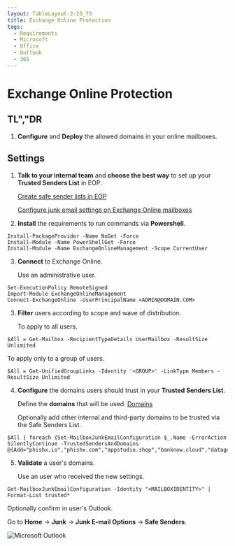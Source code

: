 ```yaml
---
layout: TableLayout-2-25_75
title: Exchange Online Protection
tags:
  - Requirements
  - Microsoft
  - Office
  - Outlook
  - 365
---
```


# Exchange Online Protection

## TL","DR

1. **Configure** and **Deploy** the allowed domains in your online mailboxes.

## Settings

1. **Talk to your internal team** and **choose the best way** to set up your **Trusted Senders List** in EOP.

   [Create safe sender lists in EOP](https://docs.microsoft.com/en-us/microsoft-365/security/office-365-security/create-safe-sender-lists-in-office-365?view=o365-worldwide)

   [Configure junk email settings on Exchange Online mailboxes](https://docs.microsoft.com/en-us/microsoft-365/security/office-365-security/configure-junk-email-settings-on-exo-mailboxes?view=o365-worldwide)

2. **Install** the requirements to run commands via **Powershell**.

```
Install-PackageProvider -Name NuGet -Force
Install-Module -Name PowerShellGet -Force
Install-Module -Name ExchangeOnlineManagement -Scope CurrentUser
```

3. **Connect** to Exchange Online.

   Use an administrative user.

```
Set-ExecutionPolicy RemoteSigned
Import-Module ExchangeOnlineManagement
Connect-ExchangeOnline -UserPrincipalName <ADMIN@DOMAIN.COM>
```

3. **Filter** users according to scope and wave of distribution.

   To apply to all users.

```
$All = Get-Mailbox -RecipientTypeDetails UserMailbox -ResultSize Unlimited
```

To apply only to a group of users.

```
$All = Get-UnifiedGroupLinks -Identity '<GROUP>' -LinkType Members -ResultSize Unlimited
```

4. **Configure** the domains users should trust in your **Trusted Senders List**.

   Define the **domains** that will be used. [Domains](../domains.html#separated-by-spaces)

   Optionally add other internal and third-party domains to be trusted via the Safe Senders List.

```
$All | foreach {Set-MailboxJunkEmailConfiguration $_.Name -ErrorAction SilentlyContinue -TrustedSendersAndDomains @{Add="phishx.io","phishx.com","appstudio.shop","banknow.cloud","datagov.click","dealsnews.club","festivalnews.online","goonline.help","linkdata.live","mailnews.store","mailto.site","marketonline.one","messageapp.store","newstoday.click","peoplex.io","phishing.com.br","phishx.com","phishx.com.br","phishx.io","privacynow.click","professionalopportunity.store","securedevice.site","securityapp.cloud","sharemessages.online","techtips.one","techtips.shop","travelforme.cloud","varejoonline.club","viagemagora.xyz","webportal.one","appcentral.info","apphub.lat","bizconnect.click","cloudconnect.cfd","datalink.lol","datasync.store","datatips.pro","devicecloud.life","deviceguard.pro","infoportal.live","linkhub.digital","mailvault.site","messagevault.store","newsbyte.click","newsflash.click","newslink.digital","onlineguide.one","privacyportal.store","privatemessage.cloud","privatemessage.lat","professionalhub.click","proopportunity.one","quicktips.site","securetech.lat","shopsmart.bond","smartdevice.live","technews.rest","techwave.pics","traveltips.quest","trendalert.store","businessuniversity.tech","trainingportal.me","cloudacademy.live","microlearning.academy","digitaleducation.digital"}}
```

5. **Validate** a user's domains.

   Use an user who received the new settings.

```
Get-MailboxJunkEmailConfiguration -Identity "<MAILBOXIDENTITY>" | Format-List trusted*
```

Optionally confirm in user's Outlook.

Go to **Home** -> **Junk** -> **Junk E-mail Options** -> **Safe Senders**.

![Microsoft Outlook](https://cdn.phishx.io/phishx-docs/images/phishx_settings_docs_safe_senders_list_03.jpg)
